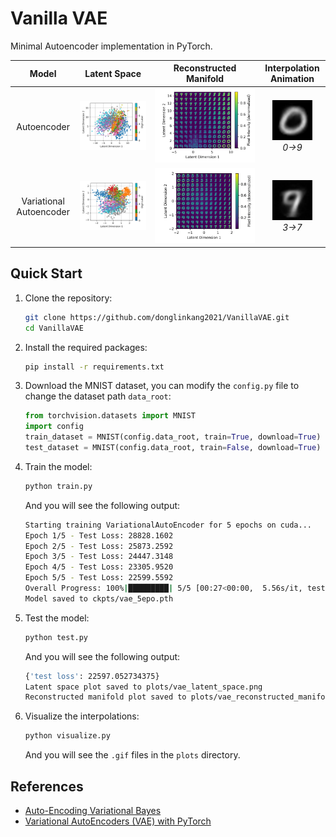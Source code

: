 # Vanilla VAE

Minimal Autoencoder implementation in PyTorch.

| Model | Latent Space | Reconstructed Manifold | Interpolation Animation |
| :---: | :----------: | :--------------------: | :---------------------: |
| Autoencoder | ![Autoencoder Latent Space](plots/ae_latent_space.png) | ![Autoencoder Reconstructed Manifold](plots/ae_reconstructed_manifold.png) | ![Autoencoder Animation](plots/ae.gif)</br>*0→9* |
| Variational Autoencoder | ![VAE Latent Space](plots/vae_latent_space.png) | ![VAE Reconstructed Manifold](plots/vae_reconstructed_manifold.png) | ![VAE Animation](plots/vae.gif)</br>*3→7* |

## Quick Start

1. Clone the repository:
    ```bash
    git clone https://github.com/donglinkang2021/VanillaVAE.git
    cd VanillaVAE
    ```

2. Install the required packages:
    ```bash
    pip install -r requirements.txt
    ```

3. Download the MNIST dataset, you can modify the `config.py` file to change the dataset path `data_root`:
    ```python
    from torchvision.datasets import MNIST
    import config
    train_dataset = MNIST(config.data_root, train=True, download=True)
    test_dataset = MNIST(config.data_root, train=False, download=True)
    ```

4. Train the model:
    ```bash
    python train.py
    ```

    And you will see the following output:

    ```bash
    Starting training VariationalAutoEncoder for 5 epochs on cuda...
    Epoch 1/5 - Test Loss: 28828.1602    
    Epoch 2/5 - Test Loss: 25873.2592    
    Epoch 3/5 - Test Loss: 24447.3148    
    Epoch 4/5 - Test Loss: 23305.9520    
    Epoch 5/5 - Test Loss: 22599.5592    
    Overall Progress: 100%|█████████| 5/5 [00:27<00:00,  5.56s/it, test loss=2.26e+4]
    Model saved to ckpts/vae_5epo.pth
    ```

5. Test the model:
    ```bash
    python test.py
    ```
    
    And you will see the following output:

    ```bash
    {'test loss': 22597.052734375}
    Latent space plot saved to plots/vae_latent_space.png
    Reconstructed manifold plot saved to plots/vae_reconstructed_manifold.png
    ```

6. Visualize the interpolations:
    ```bash
    python visualize.py
    ```

    And you will see the `.gif` files in the `plots` directory.

## References

- [Auto-Encoding Variational Bayes](https://arxiv.org/pdf/1312.6114)
- [Variational AutoEncoders (VAE) with PyTorch](https://avandekleut.github.io/vae/)
